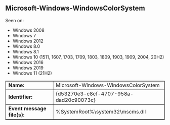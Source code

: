 ## Microsoft-Windows-WindowsColorSystem

Seen on:
* Windows 2008
* Windows 7
* Windows 2012
* Windows 8.0
* Windows 8.1
* Windows 10 (1511, 1607, 1703, 1709, 1803, 1809, 1903, 1909, 2004, 20H2)
* Windows 2016
* Windows 2019
* Windows 11 (21H2)

<table border="1" class="docutils">
  <tbody>
    <tr>
      <td><b>Name:</b></td>
      <td>Microsoft-Windows-WindowsColorSystem</td>
    </tr>
    <tr>
      <td><b>Identifier:</b></td>
      <td>{d53270e3-c8cf-4707-958a-dad20c90073c}</td>
    </tr>
    <tr>
      <td><b>Event message file(s):</b></td>
      <td>%SystemRoot%\system32\mscms.dll</td>
    </tr>
  </tbody>
</table>

&nbsp;

